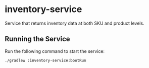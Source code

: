 # inventory-service
Service that returns inventory data at both SKU and product levels.

## Running the Service
Run the following command to start the service:

    ./gradlew :inventory-service:bootRun